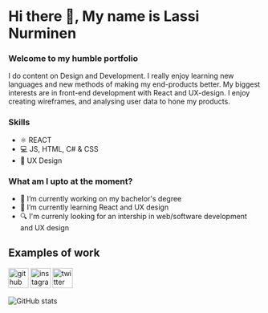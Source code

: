 # Hi there 👋, My name is Lassi Nurminen
### Welcome to my humble portfolio
I do content on Design and Development. I really enjoy learning new languages and new methods of making my end-products better. My biggest interests are in front-end development with React and UX-design. I enjoy creating wireframes, and analysing user data to hone my products.

### Skills 
* ⚛️ REACT
* 💻 JS, HTML, C# & CSS
* 🎨 UX Design

### What am I upto at the moment?
- 🔭 I’m currently working on my bachelor's degree 
- 🌱 I’m currently learning React and UX design 
- 🔍 I'm currenly looking for an intership in web/software development and UX design

## Examples of work


[<img src='https://cdn.jsdelivr.net/npm/simple-icons@3.0.1/icons/github.svg' alt='github' height='40'>](https://github.com/Lassinnn)  [<img src='https://cdn.jsdelivr.net/npm/simple-icons@3.0.1/icons/instagram.svg' alt='instagram' height='40'>](https://www.instagram.com/lassinnn/)  [<img src='https://cdn.jsdelivr.net/npm/simple-icons@3.0.1/icons/twitter.svg' alt='twitter' height='40'>](https://twitter.com/lassinnn)  

![GitHub stats](https://github-readme-stats.vercel.app/api?username=Lassinnn&show_icons=true)  


